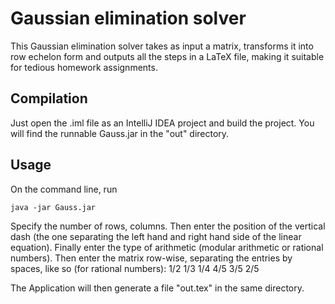 # Gaussian elimination solver

This Gaussian elimination solver takes as input a matrix, transforms it into row echelon form and outputs all the steps in a LaTeX file, making it suitable for tedious homework assignments.

## Compilation

Just open the .iml file as an IntelliJ IDEA project and build the project.
You will find the runnable Gauss.jar in the "out" directory.

## Usage

On the command line, run

```
java -jar Gauss.jar
```

Specify the number of rows, columns. Then enter the position of the vertical dash (the one separating the left hand and right hand side of the linear equation). Finally enter the type of arithmetic (modular arithmetic or rational numbers).
Then enter the matrix row-wise, separating the entries by spaces, like so (for rational numbers):
1/2 1/3 1/4
4/5 3/5 2/5

The Application will then generate a file "out.tex" in the same directory.